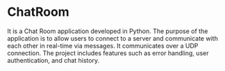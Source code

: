 # ChatRoom
It is a Chat Room application developed in Python. The purpose of the application is to allow users to connect to a server and communicate with each other in real-time via messages. It communicates over a UDP connection. The project includes features such as error handling, user authentication, and chat history.
